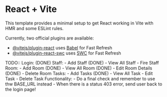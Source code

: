 # React + Vite

This template provides a minimal setup to get React working in Vite with HMR and some ESLint rules.

Currently, two official plugins are available:

- [@vitejs/plugin-react](https://github.com/vitejs/vite-plugin-react/blob/main/packages/plugin-react/README.md) uses [Babel](https://babeljs.io/) for Fast Refresh
- [@vitejs/plugin-react-swc](https://github.com/vitejs/vite-plugin-react-swc) uses [SWC](https://swc.rs/) for Fast Refresh

TODO::
Login: (DONE)
Staff: 
    - Add Staff (DONE)
    - View All Staff 
    - Fire Staff 
Room: 
    - Add Room (DONE)
    - View All Room (DONE)
    - Edit Room Details (DONE)
    - Delete Room 
Tasks: 
    - Add Tasks (DONE)
    - View All Task 
    - Edit Task 
    - Delete Task 
Functionality: 
    - Do a final check and remember to use thw BASE_URL instead
    - When there is a status 403 error, send user back to the login page!